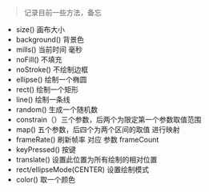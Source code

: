 > 记录目前一些方法，备忘
* size() 画布大小
* background() 背景色
* mills() 当前时间 毫秒
* noFill() 不填充
* noStroke() 不绘制边框
* ellipse() 绘制一个椭圆
* rect() 绘制一个矩形
* line() 绘制一条线
* random() 生成一个随机数
* constrain（）三个参数，后两个为限定第一个参数取值范围
* map() 五个参数，后四个为两个区间的取值 进行映射
* frameRate() 刷新帧率 对应 参数 frameCount
* keyPressed() 按键
* translate() 设置此位置为所有绘制的相对位置
* rect/ellipseMode(CENTER) 设置绘制模式
* color() 取一个颜色
